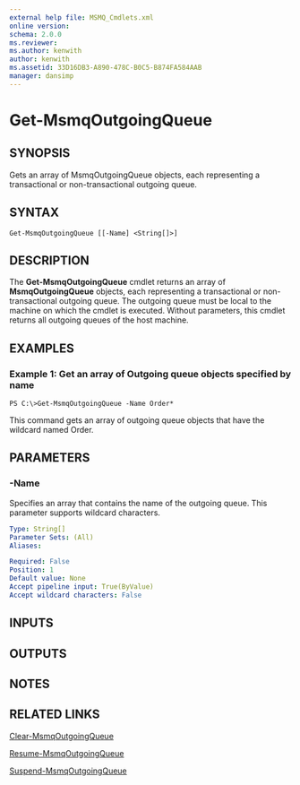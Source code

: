 ```yaml
---
external help file: MSMQ_Cmdlets.xml
online version: 
schema: 2.0.0
ms.reviewer:
ms.author: kenwith
author: kenwith
ms.assetid: 33D16DB3-A890-478C-B0C5-B874FA584AAB
manager: dansimp
---
```


# Get-MsmqOutgoingQueue

## SYNOPSIS
Gets an array of MsmqOutgoingQueue objects, each representing a transactional or non-transactional outgoing queue.

## SYNTAX

```
Get-MsmqOutgoingQueue [[-Name] <String[]>]
```

## DESCRIPTION
The **Get-MsmqOutgoingQueue** cmdlet returns an array of **MsmqOutgoingQueue** objects, each representing a transactional or non-transactional outgoing queue.
The outgoing queue must be local to the machine on which the cmdlet is executed.
Without parameters, this cmdlet returns all outgoing queues of the host machine.

## EXAMPLES

### Example 1: Get an array of Outgoing queue objects specified by name
```
PS C:\>Get-MsmqOutgoingQueue -Name Order*
```

This command gets an array of outgoing queue objects that have the wildcard named Order.

## PARAMETERS

### -Name
Specifies an array that contains the name of the outgoing queue.
This parameter supports wildcard characters.

```yaml
Type: String[]
Parameter Sets: (All)
Aliases: 

Required: False
Position: 1
Default value: None
Accept pipeline input: True(ByValue)
Accept wildcard characters: False
```

## INPUTS

## OUTPUTS

## NOTES

## RELATED LINKS

[Clear-MsmqOutgoingQueue](./Clear-MsmqOutgoingQueue.md)

[Resume-MsmqOutgoingQueue](./Resume-MsmqOutgoingQueue.md)

[Suspend-MsmqOutgoingQueue](./Suspend-MsmqOutgoingQueue.md)


